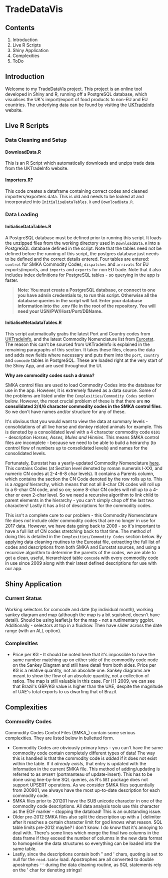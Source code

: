 # TradeDataVis

## Contents

1. Introduction 
2. Live R Scripts
3. Shiny Application
4. Complexities
5. ToDo


## Introduction

Welcome to my TradeDataVis project. This project is an online tool developed in Shiny and R, running off a PostgreSQL database, which visualises the UK's import/export of food products to non-EU and EU countries. The underlying data can be found by visiting the [UKTradeInfo](http://uktradeinfo.com) website.


## Live R Scripts

### Data Cleaning and Setup

#### DownloadData.R
This is an R Script which automatically downloads and unzips trade data from the UKTradeInfo website.

#### Importers.R?
This code creates a dataframe containing correct codes and cleaned importers/exporters data. This is old and needs to be looked at and incorporated into `InitialiseDataTables.R` and `DownloadData.R`.


### Data Loading

#### InitialiseDataTables.R
A PostgreSQL database must be defined prior to running this script. It loads the unzipped files from the working directory used in `DownloadData.R` into a PostgreSQL database defined in the script. Note that the tables need not be defined before the running of this script, the postgres database just needs to be defined and the correct details entered. Four tables are entered: `control` for SMKA Commodity Codes; `dispatches` and `arrivals` for EU exports/imports, and `imports` and `exports` for non EU trade. Note that it also includes index definitions for PostgreSQL tables - so querying in the app is faster.
> **Note: You must create a PostgreSQL database, or connect to one you have admin credentials to, to run this script. Otherwise all the database queries in the script will fail. Enter your database information into the .env file in the root of the repository. You will need your USN/PW/Host/Port/DBName.**

#### InitialiseMetadataTables.R
This script automatically grabs the latest Port and Country codes from [UKTradeInfo](https://uktradeinfo.com), and the latest Commodity Nomenclature list from [Eurostat](http://ec.europa.eu/eurostat/). The reason this can't be sourced from UKTradeInfo is explained in the remaining paragraphs of this section. It takes these files, cleans the data and adds new fields where necessary and puts them into the `port`, `country` and `comcode` tables in PostgreSQL. These are loaded right at the very start of the Shiny App, and are used throughout the UI.

**Why are commodity codes such a drama?**

SMKA control files are used to load Commodity Codes into the database for use in the app. However, it is extremely flawed as a data source. Some of the problems are listed under the `Complexities/Commodity Codes` section below. However, the most crucial problem of these is that there are **no consolidated 2/4/6 character commodity codes in the SMKA control files**. So we don't have names and/or structure for any of these. 

It's obvious that you would want to view the data at summary levels - consolidations of all live horse and donkey related animals for example. This is denoted by a consolidated level with a 4 character commodity code `0101` - description *Horses, Asses, Mules and Hinnies*. This means SMKA control files are incomplete - because we need to be able to build a heirarchy (to control flow of numbers up to consolidated levels) and names for the consolidated levels. 

Fortunately, Eurostat has a yearly-updated Commodity Nomenclature [here](http://ec.europa.eu/eurostat/ramon/nomenclatures/index.cfm?TargetUrl=LST_CLS_DLD&StrNom=CN_2017&StrLanguageCode=EN&IntCurrentPage=1&StrLayoutCode=LINEAR#). This contains Codes (at Section level denoted by roman numerals I-XXI, and numeric CN codes at 2-4-6-8 char levels). It contains a Parents column, which contains the section the CN Code denoted by the row rolls up to. This is a *ragged* hierarchy, which means that not all 8-char CN codes will roll up to a 6-char CN code, and so on; some 8-char CN codes will roll up to a 4-char or even 2-char level. So we need a recursive algorithm to link child to parent elements in the hierarchy - you can't simply chop off the last two characters! Lastly it has a list of descriptions for the commodity codes.

This isn't a complete cure to our problem - this Commodity Nomenclature file does *not* include older commodity codes that are no longer in use for 2017 data. However, we have data going back to 2009 - so it's important to have a full list of CN codes stretching back to that time. The method of doing this is detailed in the `Complexities/Commodity Codes` section below. By applying data cleaning routines to the Eurostat file, extracting the full list of codes and descriptions from both SMKA and Eurostat sources, and using a recursive algorithm to determine the parents of the codes, we are able to get a clean, useful, hierarchized table `comcode` with every commodity code in use since 2009 along with their latest defined descriptions for use with our app.

## Shiny Application

### Current Status
Working selectors for comcode and date (by individual month), working sankey diagram and map (although the map is a bit squished, doesn't have detail).
Should be using leaflet.js for the map - not a rudimentary ggplot.
Additionally - selectors at top in a fluidrow. Then have slider across the date range (with an ALL option).

### Complexities
* Price per KG - It should be noted here that it's impossible to have the same number matching up on either side of the commodity code node on the Sankey Diagram and still have detail from both sides. Price per KG is a relative quantity, not an absolute one. Sankey diagrams are meant to show the flow of an absolute quantity, not a collection of ratios. The map is still valuable in this case. For H1-2009, we can see that Brazil's GBP/KG value is higher than the UAE, despite the magnitude of UAE's total exports to us dwarfing that of Brazil.

## Complexities

### Commodity Codes
Commodity Codes Control Files (SMKA_) contain some serious complexities. They are listed below in bulletted form. 
* Commodity Codes are obviously primary keys - you can't have the same commodity code contain completely different types of data! The way this is handled is that the commodity code is _added_ if it does not exist within the table. If it _already exists_, that entry is updated with the information in the current SMKA file. This method of adding/updating is referred to as `UPSERT` (portmanteau of update-insert). This has to be done using line-by-line SQL queries, as R's `DBI` package does not support UPSERT operations. As we consider SMKA files sequentially from 200901, we always have the most up-to-date description for each commodity code.
* SMKA files prior to 201201 have the SUB unicode character in one of the commodity code descriptions. All data analysis tools use this character as the EOF marker - stopping the dataload! This is an outstanding issue.
* Older pre-2012 SMKA files also split the description up with a | delimiter after it reaches a certain character limit for god knows what reason. SQL table limits pre-2012 maybe? I don't know. I do know that it's annoying to deal with. There's some lines which merge the final two columns in the data frame if they exceed the number of columns in the new data format to homogenise the data structures so everything can be loaded into the same table.
* Lastly, since the descriptions contain both " and ' chars, quoting is set to null for the `read.table` load. Apostrophes are all converted to double apostrophes `''` during the data cleaning routine, as SQL statements rely on the ' char for denoting strings!
